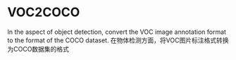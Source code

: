 # VOC2COCO
In the aspect of object detection, convert the VOC image annotation format to the format of the COCO dataset.  在物体检测方面，将VOC图片标注格式转换为COCO数据集的格式
